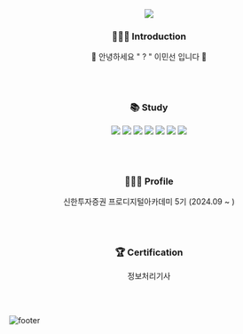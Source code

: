 <div align="center"><img src="https://capsule-render.vercel.app/api?type=waving&color=#0100FF&height=150&section=header" /></div>

<div align="center">
<h3 align="center">🧑🏻‍💻 Introduction</h3>
<p align="center">🐣 안녕하세요 " ? " 이민선 입니다 🌱</p>
</div>

<br><br>
<h3 align="center">📚 Study</h3>
<p align="center">
<img src = "https://img.shields.io/badge/Python-3766AB?style=flat-square&logo=Python&logoColor=white"/>
<img src = "https://img.shields.io/badge/C-FFFF00?style=flat-square&logo=C&logoColor=black"/>
<img src = "https://img.shields.io/badge/C++-00FF00?style=flat-square&logo=C%2B%2B&logoColor=black"/>
<img src = "https://img.shields.io/badge/Java-FF0000?style=flat-square&logo=Java&logoColor=white"/>
<img src= "https://img.shields.io/badge/Django-FFFFFF?style=flat-square&logo=Django&logoColor=black"/>
<img src = "https://img.shields.io/badge/Spring-1DDB16?style=flat-square&logo=Spring&logoColor=white"/>
<img src = "https://img.shields.io/badge/Mysql-00AAFF?style=flat-square&logo=Mysql&logoColor=white"/>
</p>

<br><br>
<h3 align="center">🧑🏻‍💻 Profile</h3>
<p align="center">신한투자증권 프로디지털아카데미 5기 (2024.09 ~ ) </p>
<br><br>

<h3 align="center"> 🏆 Certification</h3>
<p align="center">정보처리기사</p>
<br><br>

![footer](https://capsule-render.vercel.app/api?section=footer&type=waving&color=#0100FF)

<!--
함께 일하고 싶은 사람
효율성 중시 하는 성격 -> 이런 점이 백엔드와 인프라 설계 쪽 하고 싶다는 생각을 하게 만듬
우연한 계기로 연구실에 들어가게 되었고 ... 연구실에서 배운 점들 아는 것과 모르는 것 그 모르는 것을 그때 그때 찾아가는 능력
로그를 보는 능력, 리눅스랑 친한 편이다
프로젝트할때 팀에 민폐가 되지 않으려고 공부 중에 있다. 습득력 빠르다
파이널 보카 
안정성 -> 안정적인 삶을 살기 위해서 노력하고 있다 요즘 안정적인 삶 살기 힘들잖아요 ㅋㅋ 서울에 집이 막 10억 20억이니까 그런 것들을 하기 위해서 노력 중에 잇음


Here are some ideas to get you started:

- 🔭 I’m currently working on ...
- 🌱 I’m currently learning ...
- 👯 I’m looking to collaborate on ...
- 🤔 I’m looking for help with ...
- 💬 Ask me about ...
- 📫 How to reach me: ...
- 😄 Pronouns: ...
- ⚡ Fun fact: ...
-->